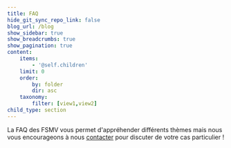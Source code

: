 ```yaml
---
title: FAQ
hide_git_sync_repo_link: false
blog_url: /blog
show_sidebar: true
show_breadcrumbs: true
show_pagination: true
content:
    items:
        - '@self.children'
    limit: 0
    order:
        by: folder
        dir: asc
    taxonomy:
        filter: [view1,view2]
child_type: section
---
```


La FAQ des FSMV vous permet d'appréhender différents thèmes mais nous vous encourageons à nous [contacter](../contact) pour discuter de votre cas particulier !
